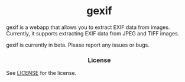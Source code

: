 <h1 align="center">gexif</h1>
gexif is a webapp that allows you to extract EXIF data from images.
Currently, it supports extracting EXIF data from JPEG and TIFF images.

gexif is currently in beta. Please report any issues or bugs.

<h3 align="center">License</h3>

See [LICENSE](https://github.com/BlockArchitech/gexif/blob/master/LICENSE.md) for the license.
